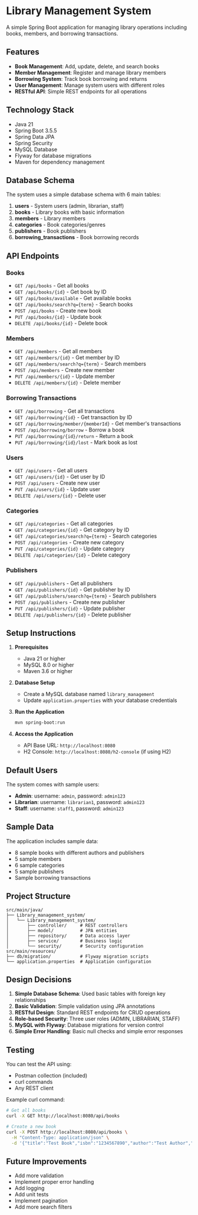 # Library Management System

A simple Spring Boot application for managing library operations including books, members, and borrowing transactions.

## Features

- **Book Management**: Add, update, delete, and search books
- **Member Management**: Register and manage library members
- **Borrowing System**: Track book borrowing and returns
- **User Management**: Manage system users with different roles
- **RESTful API**: Simple REST endpoints for all operations

## Technology Stack

- Java 21
- Spring Boot 3.5.5
- Spring Data JPA
- Spring Security
- MySQL Database
- Flyway for database migrations
- Maven for dependency management

## Database Schema

The system uses a simple database schema with 6 main tables:

1. **users** - System users (admin, librarian, staff)
2. **books** - Library books with basic information
3. **members** - Library members
4. **categories** - Book categories/genres
5. **publishers** - Book publishers
6. **borrowing_transactions** - Book borrowing records

## API Endpoints

### Books
- `GET /api/books` - Get all books
- `GET /api/books/{id}` - Get book by ID
- `GET /api/books/available` - Get available books
- `GET /api/books/search?q={term}` - Search books
- `POST /api/books` - Create new book
- `PUT /api/books/{id}` - Update book
- `DELETE /api/books/{id}` - Delete book

### Members
- `GET /api/members` - Get all members
- `GET /api/members/{id}` - Get member by ID
- `GET /api/members/search?q={term}` - Search members
- `POST /api/members` - Create new member
- `PUT /api/members/{id}` - Update member
- `DELETE /api/members/{id}` - Delete member

### Borrowing Transactions
- `GET /api/borrowing` - Get all transactions
- `GET /api/borrowing/{id}` - Get transaction by ID
- `GET /api/borrowing/member/{memberId}` - Get member's transactions
- `POST /api/borrowing/borrow` - Borrow a book
- `PUT /api/borrowing/{id}/return` - Return a book
- `PUT /api/borrowing/{id}/lost` - Mark book as lost

### Users
- `GET /api/users` - Get all users
- `GET /api/users/{id}` - Get user by ID
- `POST /api/users` - Create new user
- `PUT /api/users/{id}` - Update user
- `DELETE /api/users/{id}` - Delete user

### Categories
- `GET /api/categories` - Get all categories
- `GET /api/categories/{id}` - Get category by ID
- `GET /api/categories/search?q={term}` - Search categories
- `POST /api/categories` - Create new category
- `PUT /api/categories/{id}` - Update category
- `DELETE /api/categories/{id}` - Delete category

### Publishers
- `GET /api/publishers` - Get all publishers
- `GET /api/publishers/{id}` - Get publisher by ID
- `GET /api/publishers/search?q={term}` - Search publishers
- `POST /api/publishers` - Create new publisher
- `PUT /api/publishers/{id}` - Update publisher
- `DELETE /api/publishers/{id}` - Delete publisher

## Setup Instructions

1. **Prerequisites**
   - Java 21 or higher
   - MySQL 8.0 or higher
   - Maven 3.6 or higher

2. **Database Setup**
   - Create a MySQL database named `library_management`
   - Update `application.properties` with your database credentials

3. **Run the Application**
   ```bash
   mvn spring-boot:run
   ```

4. **Access the Application**
   - API Base URL: `http://localhost:8080`
   - H2 Console: `http://localhost:8080/h2-console` (if using H2)

## Default Users

The system comes with sample users:
- **Admin**: username: `admin`, password: `admin123`
- **Librarian**: username: `librarian1`, password: `admin123`
- **Staff**: username: `staff1`, password: `admin123`

## Sample Data

The application includes sample data:
- 8 sample books with different authors and publishers
- 5 sample members
- 6 sample categories
- 5 sample publishers
- Sample borrowing transactions

## Project Structure

```
src/main/java/
├── Library_management_system/
│   └── Library_management_system/
│       ├── controller/     # REST controllers
│       ├── model/          # JPA entities
│       ├── repository/     # Data access layer
│       ├── service/        # Business logic
│       └── security/       # Security configuration
src/main/resources/
├── db/migration/           # Flyway migration scripts
└── application.properties  # Application configuration
```

## Design Decisions

1. **Simple Database Schema**: Used basic tables with foreign key relationships
2. **Basic Validation**: Simple validation using JPA annotations
3. **RESTful Design**: Standard REST endpoints for CRUD operations
4. **Role-based Security**: Three user roles (ADMIN, LIBRARIAN, STAFF)
5. **MySQL with Flyway**: Database migrations for version control
6. **Simple Error Handling**: Basic null checks and simple error responses

## Testing

You can test the API using:
- Postman collection (included)
- curl commands
- Any REST client

Example curl command:
```bash
# Get all books
curl -X GET http://localhost:8080/api/books

# Create a new book
curl -X POST http://localhost:8080/api/books \
  -H "Content-Type: application/json" \
  -d '{"title":"Test Book","isbn":"1234567890","author":"Test Author","publicationYear":2024,"totalCopies":1,"availableCopies":1}'
```

## Future Improvements

- Add more validation
- Implement proper error handling
- Add logging
- Add unit tests
- Implement pagination
- Add more search filters
